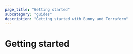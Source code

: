 ```yaml
---
page_title: "Getting started"
subcategory: "guides"
description: "Getting started with Bunny and Terraform"
---
```


# Getting started

